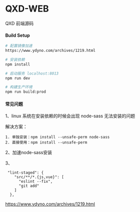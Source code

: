 # QXD-WEB

QXD 前端源码


#### Build Setup
``` bash
# 配置镜像加速
https://www.ydyno.com/archives/1219.html

# 安装依赖
npm install

# 启动服务 localhost:8013
npm run dev

# 构建生产环境
npm run build:prod
```

#### 常见问题

1、linux 系统在安装依赖的时候会出现 node-sass 无法安装的问题

解决方案：
```
1. 单独安装：npm install --unsafe-perm node-sass 
2. 直接使用：npm install --unsafe-perm
```

2、加速node-sass安装

3、
```
 "lint-staged": {
    "src/**/*.{js,vue}": [
      "eslint --fix",
      "git add"
    ]
  },
```
https://www.ydyno.com/archives/1219.html


